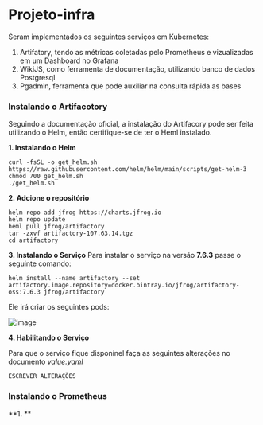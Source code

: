 # Projeto-infra
Seram implementados os seguintes serviços em Kubernetes: 
1. Artifatory, tendo as métricas coletadas pelo Prometheus e vizualizadas em um Dashboard no Grafana
2. WikiJS, como ferramenta de documentação, utilizando banco de dados Postgresql
3. Pgadmin, ferramenta que pode auxiliar na consulta rápida as bases

### Instalando o Artifacotory 
Seguindo a documentação oficial, a instalação do Artifacory pode ser feita utilizando o Helm, então certifique-se de ter o Heml instalado.

**1. Instalando o Helm**

```
curl -fsSL -o get_helm.sh https://raw.githubusercontent.com/helm/helm/main/scripts/get-helm-3
chmod 700 get_helm.sh
./get_helm.sh
```

**2. Adcione o repositório**
```
helm repo add jfrog https://charts.jfrog.io
helm repo update
heml pull jfrog/artifactory
tar -zxvf artifactory-107.63.14.tgz
cd artifactory
```
**3. Instalando o Serviço**
Para instalar o serviço na versão **7.6.3** passe o seguinte comando:

```
helm install --name artifactory --set artifactory.image.repository=docker.bintray.io/jfrog/artifactory-oss:7.6.3 jfrog/artifactory 
```

Ele irá criar os seguintes pods: 

![image](https://github.com/ccintianunes/projeto-infra/assets/110416764/6cc4bef3-ba60-4f71-874b-c260caf174fe)

**4. Habilitando o Serviço**

Para que o serviço fique disponínel faça as seguintes alterações no documento *value.yaml*

```
ESCREVER ALTERAÇÕES 
```
### Instalando o Prometheus 

**1. **


